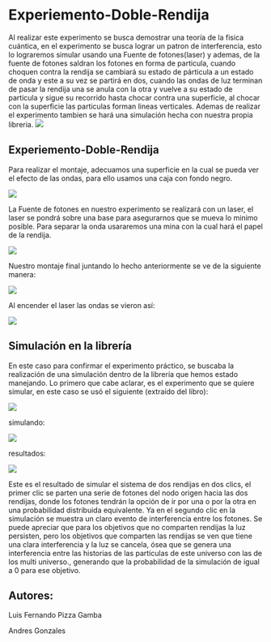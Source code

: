 # Experiemento-Doble-Rendija
Al realizar este experimento se busca demostrar una teoría de la fisica cuántica, en el experimento se busca lograr un patron de interferencia, esto lo lograremos simular usando una Fuente de fotones(laser) y ademas, de la fuente de fotones saldran los fotones en forma de particula, cuando choquen contra la rendija se cambiará su estado de párticula a un estado de onda y este a su vez se partirá en dos, cuando las ondas de luz terminan de pasar la rendija una se anula con la otra y vuelve a su estado de particula y sigue su recorrido hasta chocar contra una superficie, al chocar con la superficie las particulas forman lineas verticales.
Ademas de realizar el experimento tambien se hará una simulación hecha con nuestra propia libreria.
![](/img/1.png)

## Experiemento-Doble-Rendija
Para realizar el montaje, adecuamos una superficie en la cual se pueda ver el efecto de las ondas, para ello usamos una caja con fondo negro.

![](/img/1.jpg)


La Fuente de fotones en nuestro experimento se realizará con un laser, el laser se pondrá sobre una base para asegurarnos que se mueva lo minimo posible. Para  separar la onda usararemos una mina con la cual hará el papel de la rendija. 

![](/img/2.jpg)

Nuestro montaje final juntando lo hecho anteriormente se ve de la siguiente manera: 

![](/img/3.jpg)

Al encender el laser las ondas se vieron así:

![](/img/4.jpg)

## Simulación en la librería
En este caso para confirmar el experimento práctico, se buscaba la realización de una simulación dentro de la librería que hemos estado manejando. Lo primero que cabe aclarar, es el experimento que se quiere simular, en este caso se usó el siguiente (extraído del libro):

![](/img/8.PNG)


simulando: 

![](/img/9.PNG)

resultados: 

![](/img/10.PNG)

Este es el resultado de simular el sistema de dos rendijas en dos clics, el primer clic se parten una serie de fotones del nodo origen hacia las dos rendijas, donde los fotones tendrán la opción de ir por una o por la otra en una probabilidad distribuida equivalente. Ya en el segundo clic en la simulación se muestra un claro evento de interferencia entre los fotones. Se puede apreciar que para los objetivos que no comparten rendijas la luz persisten, pero los objetivos que comparten las rendijas se ven que tiene una clara interferencia y la luz se cancela, ósea que se genera una interferencia entre las historias de las partículas de este universo con las de los multi universo., generando que la probabilidad de la simulación de igual a 0 para ese objetivo.

## Autores: 

Luis Fernando Pizza Gamba 

Andres Gonzales 
